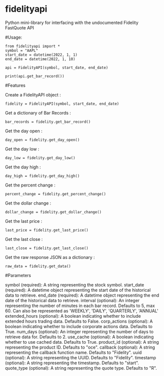 # fidelityapi
Python mini-library for interfacing with the undocumented Fidelity FastQuote API

#Usage:
```
from fidelityapi import *
symbol = "AAPL"
start_date = datetime(2022, 1, 1)
end_date = datetime(2022, 1, 10)

api = FidelityAPI(symbol, start_date, end_date)

print(api.get_bar_record())
```
#Features

Create a FidelityAPI object :
```
fidelity = FidelityAPI(symbol, start_date, end_date)
```

Get a dictionary of Bar Records :
```
bar_records = fidelity.get_bar_record()
```
Get the day open :
```
day_open = fidelity.get_day_open()
```
Get the day low :
```
day_low = fidelity.get_day_low()
```
Get the day high :
```
day_high = fidelity.get_day_high()
```
Get the percent change :
```
percent_change = fidelity.get_percent_change()
```
Get the dollar change :
```
dollar_change = fidelity.get_dollar_change()
```
Get the last price :
```
last_price = fidelity.get_last_price()
```
Get the last close :
```
last_close = fidelity.get_last_close()
```
Get the raw response JSON as a dictionary :
```
raw_data = fidelity.get_data()
```

#Parameters

symbol (required): A string representing the stock symbol.
start_date (required): A datetime object representing the start date of the historical data to retrieve.
end_date (required): A datetime object representing the end date of the historical data to retrieve.
interval (optional): An integer representing the number of minutes in each bar record. Defaults to 5, max 60. Can also be represented as 'WEEKLY', 'DAILY', 'QUARTERLY', 'ANNUAL'
extended_hours (optional): A boolean indicating whether to include extended hours trading data. Defaults to False. 
corp_actions (optional): A boolean indicating whether to include corporate actions data. Defaults to True.
num_days (optional): An integer representing the number of days to retrieve data for. Defaults to 2.
use_cache (optional): A boolean indicating whether to use cached data. Defaults to True.
product_id (optional): A string representing the product ID. Defaults to "oce".
callback (optional): A string representing the callback function name. Defaults to "Fidelity". 
uuid (optional): A string representing the UUID. Defaults to "Fidelity".
timestamp (optional): A string representing the timestamp. Defaults to "start".
quote_type (optional): A string representing the quote type. Defaults to "R".
